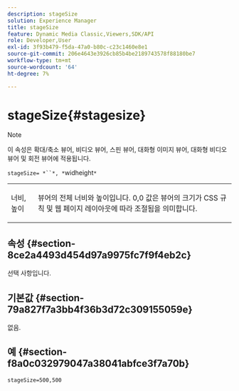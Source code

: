 ```yaml
---
description: stageSize
solution: Experience Manager
title: stageSize
feature: Dynamic Media Classic,Viewers,SDK/API
role: Developer,User
exl-id: 3f93b479-f5da-47a0-b80c-c23c1460e8e1
source-git-commit: 206e4643e3926cb85b4be2189743578f88180be7
workflow-type: tm+mt
source-wordcount: '64'
ht-degree: 7%

---
```


# stageSize{#stagesize}

>[!NOTE]
>
>이 속성은 확대/축소 뷰어, 비디오 뷰어, 스핀 뷰어, 대화형 이미지 뷰어, 대화형 비디오 뷰어 및 회전 뷰어에 적용됩니다.

`stageSize= *``*, *`widheight`*`

<table id="table_0070E5402099428DBEA2A900CADB2BAA"> 
 <tbody> 
  <tr> 
   <td colname="col1"> <p><span class="codeph"> <span class="varname"> 너비</span>, <span class="varname"> 높이</span></span> </p> </td> 
   <td colname="col2"> <p> 뷰어의 전체 너비와 높이입니다. <span class="codeph"> 0,0</span> 값은 뷰어의 크기가 CSS 규칙 및 웹 페이지 레이아웃에 따라 조절됨을 의미합니다. </p> </td> 
  </tr> 
 </tbody> 
</table>

## 속성 {#section-8ce2a4493d454d97a9975fc7f9f4eb2c}

선택 사항입니다.

## 기본값 {#section-79a827f7a3bb4f36b3d72c309155059e}

없음.

## 예 {#section-f8a0c032979047a38041abfce3f7a70b}

`stageSize=500,500`
